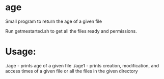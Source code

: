 # age
Small program to return the age of a given file

Run getmestarted.sh to get all the files ready and permissions.

# Usage: 

./age <filename> - prints age of a given file
./age1 <filename> - prints creation, modification, and access times of a given file or all the files in the given directory

